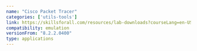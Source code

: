 ```yaml
---
name: "Cisco Packet Tracer"
categories: ['utils-tools']
link: https://skillsforall.com/resources/lab-downloads?courseLang=en-US
compatibility: emulation
versionFrom: "8.2.2.0400"
type: applications
---
```


